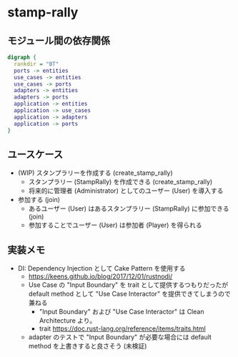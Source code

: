 # stamp-rally

## モジュール間の依存関係

```dot
digraph {
  rankdir = "BT"
  ports -> entities
  use_cases -> entities
  use_cases -> ports
  adapters -> entities
  adapters -> ports
  application -> entities
  application -> use_cases
  application -> adapters
  application -> ports
}
```

## ユースケース

- (WIP) スタンプラリーを作成する (create_stamp_rally)
  - スタンプラリー (StampRally) を作成できる (create_stamp_rally)
  - 将来的に管理者 (Administrator) としてのユーザー (User) を導入する
- 参加する (join)
  - あるユーザー (User) はあるスタンプラリー (StampRally) に参加できる (join)
  - 参加することでユーザー (User) は参加者 (Player) を得られる

## 実装メモ

- DI: Dependency Injection として Cake Pattern を使用する
  - <https://keens.github.io/blog/2017/12/01/rustnodi/>
  - Use Case の "Input Boundary" を trait として提供するつもりだったが
    default method として "Use Case Interactor" を提供できてしまうので兼ねる
    - "Input Boundary" および "Use Case Interactor" は Clean Architecture より。
    - trait <https://doc.rust-lang.org/reference/items/traits.html>
  - adapter のテストで "Input Boundary" が必要な場合には default method を上書きすると良さそう (未検証)
